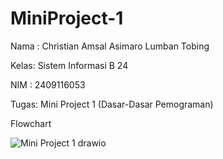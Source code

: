 # MiniProject-1
Nama : Christian Amsal Asimaro Lumban Tobing

Kelas: Sistem Informasi B 24

NIM  : 2409116053

Tugas: Mini Project 1 (Dasar-Dasar Pemograman)


Flowchart

![Mini Project 1 drawio](https://github.com/user-attachments/assets/9bdebe06-ed01-4f47-b022-7a8c8f06878f)
